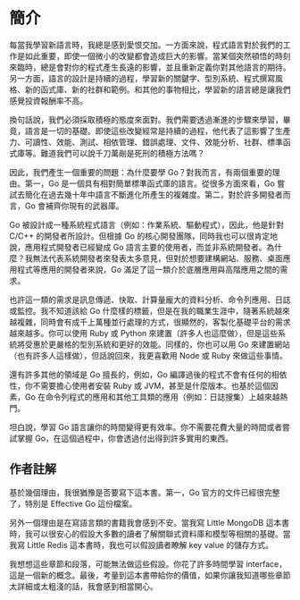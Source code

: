 # 簡介

每當我學習新語言時，我總是感到愛恨交加。一方面來說，程式語言對於我們的工作是如此重要，即使一個微小的改變都會造成巨大的影響。當某個突然頓悟的時刻來臨時，總是會對你的程式產生長遠的影響，並且重新定義你對其他語言的期待。另一方面，語言的設計是持續的過程，學習新的關鍵字、型別系統、程式撰寫風格、新的函式庫、新的社群和範例。和其他的事物相比，學習新的語言總是讓我們感覺投資報酬率不高。

換句話說，我們必須採取積極的態度來面對。我們需要透過漸進的步驟來學習，畢竟，語言是一切的基礎。即使這些改變經常是持續的過程，他代表了這影響了生產力、可讀性、效能、測試、相依管理、錯誤處理、文件、效能分析、社群、標準函式庫等。難道我們可以說千刀萬剮是死刑的積極方法嗎？

因此，我們產生一個重要的問題：為什麼要學 Go？對我而言，有兩個重要的理由。第一，Go 是一個具有相對簡單標準函式庫的語言。從很多方面來看，Go 嘗試去簡化在過去幾十年中語言不斷進化所產生的複雜度。第二，對於許多開發者而言，Go 會補齊你現有的武器庫。

Go 被設計成一種系統程式語言（例如：作業系統、驅動程式），因此，他是針對 C/C++ 的開發者所設計。但根據 Go 的核心開發團隊，同時我也可以很肯定地說，應用程式開發者已經變成 Go 語言主要的使用者，而並非系統開發者。為什麼？我無法代表系統開發者來發表太多意見，但對於想要建構網站、服務、桌面應用程式等應用的開發者來說，Go 滿足了這一類介於底層應用與高階應用之間的需求。

也許這一類的需求是訊息傳遞、快取、計算量龐大的資料分析、命令列應用、日誌或監控。我不知道該給 Go 什麼樣的標籤，但是在我的職業生涯中，隨著系統越來越複雜，同時會有成千上萬種並行處理的方式，很顯然的，客製化基礎平台的需求越來越多。你可以使用 Ruby 或 Python 來建置（許多人也這麼做），但是這些系統將受惠於更嚴格的型別系統和更好的效能。同樣的，你也可以用 Go 來建置網站（也有許多人這樣做），但話說回來，我更喜歡用 Node 或 Ruby 來做這些事情。

還有許多其他的領域是 Go 擅長的，例如，Go 編譯過後的程式不會有任何的相依性，你不需要擔心使用者安裝 Ruby 或 JVM，甚至是什麼版本。也基於這個因素，Go 在命令列程式的應用和其他工具類的應用（例如：日誌搜集）上越來越熱門。

坦白說，學習 Go 語言讓你的時間變得更有效率。你不需要花費大量的時間或者嘗試掌握 Go，在這個過程中，你會透過付出得到許多實用的東西。

## 作者註解

基於幾個理由，我很猶豫是否要寫下這本書。第一，Go 官方的文件已經很完整了，特別是 Effective Go 這份檔案。

另外一個理由是在寫語言類的書籍我會感到不安。當我寫 Little MongoDB 這本書時，我可以很安心的假設大多數的讀者了解關聯式資料庫和模型等相關的基礎。當我寫 Little Redis 這本書時，我也可以假設讀者瞭解 key value 的儲存方式。

我想想這些章節和段落，可能無法做這些假設。你花了許多時間學習 interface，這是一個新的概念。最後，考量到這本書帶給你的價值，如果你讓我知道哪些章節太詳細或太粗淺的話，我會感到相當開心。
